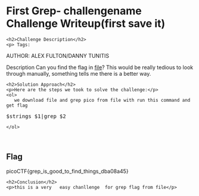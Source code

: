 
<!DOCTYPE html>
<html>

<body>
    <h1>First Grep- challengename Challenge Writeup(first save it)</h1>

    <h2>Challenge Description</h2>
    <p> Tags: 
AUTHOR: ALEX FULTON/DANNY TUNITIS

Description
Can you find the flag in 
<a href="https://jupiter.challenges.picoctf.org/static/495d43ee4a2b9f345a4307d053b4d88d/file">file</a>? This would be really tedious to look through manually, something tells me there is a better way.
</p>
 
    <h2>Solution Approach</h2>
    <p>Here are the steps we took to solve the challenge:</p>
    <ol>
       we download file and grep pico from file with run this command and get flag
<pre>
$strings $1|grep $2
</pre>
    </ol>
<br>
    <h2>Flag</h2>
    <p class="flag">picoCTF{grep_is_good_to_find_things_dba08a45}
</p>

    <h2>Conclusion</h2>
    <p>this is a very   easy chanllenge  for grep flag from file</p>
</body>
</html>

